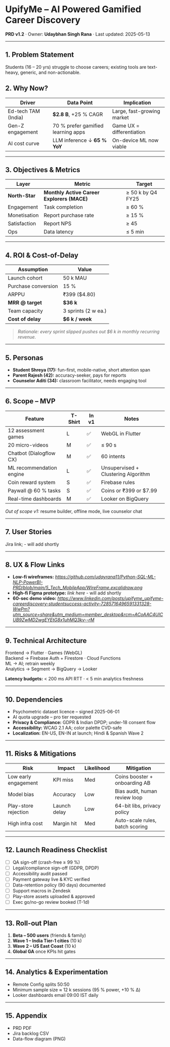 # UpifyMe – AI Powered Gamified Career Discovery  
**PRD v1.2** · Owner: **Udaybhan Singh Rana** · Last updated: 2025-05-13

---

## 1. Problem Statement
Students (16 – 20 yrs) struggle to choose careers; existing tools are text-heavy, generic, and non-actionable.

## 2. Why Now?
| Driver | Data Point | Implication |
|--------|-----------|-------------|
| Ed-tech TAM (India) | **$2.8 B**, +25 % CAGR | Large, fast-growing market |
| Gen-Z engagement | 70 % prefer gamified learning apps | Game UX = differentiation |
| AI cost curve | LLM inference ↓ **65 % YoY** | On-device ML now viable |

---

## 3. Objectives & Metrics

| Layer | Metric | Target |
|-------|--------|--------|
| **North-Star** | **Monthly Active Career Explorers (MACE)** | ≥ 50 k by Q4 FY25 |
| Engagement | Task completion | ≥ 60 % |
| Monetisation | Report purchase rate | ≥ 15 % |
| Satisfaction | Report NPS | ≥ 45 |
| Ops | Data latency | ≤ 5 min |

---

## 4. ROI & Cost-of-Delay

| Assumption | Value |
|------------|-------|
| Launch cohort | 50 k MAU |
| Purchase conversion | 15 % |
| ARPPU | ₹399 ($4.80) |
| **MRR @ target** | **$36 k** |
| Team capacity | 3 sprints (2 w ea.) |
| **Cost of delay** | **$6 k / week** |

> *Rationale: every sprint slipped pushes out $6 k in monthly recurring revenue.*

---

## 5. Personas
- **Student Shreya (17):** fun-first, mobile-native, short attention span  
- **Parent Rajesh (42):** accuracy-seeker, pays for reports  
- **Counselor Aditi (34):** classroom facilitator, needs engaging tool

---

## 6. Scope – MVP

| Feature | T-Shirt | In v1 | Notes |
|---------|---------|-------|-------|
| 12 assessment games | L | ✅ | WebGL in Flutter |
| 20 micro-videos | M | ✅ | ≤ 90 s |
| Chatbot (Dialogflow CX) | M | ✅ | 60 intents |
| ML recommendation engine | L | ✅ | Unsupervised + Clustering Algorithm |
| Coin reward system | S | ✅ | Firebase rules |
| Paywall @ 60 % tasks | S | ✅ | Coins or ₹399 or $7.99 |
| Real-time dashboards | M | ✅ | Looker on BigQuery |

*Out of scope v1:* resume builder, offline mode, live counselor chat

---

## 7. User Stories
 Jira link; - will add shortly

---

## 8. UX & Flow Links
- **Low-fi wireframes:** *https://github.com/udayrana11/Python-SQL-ML-NLP-PowerBI-PRD/blob/main/5_Tech_MobileApp/WireFrame.excalidraw.png*
- **High-fi Figma prototype:** *link here* - will add shortly
- **60-sec demo video:** *https://www.linkedin.com/posts/upifyme_upifyme-careerdiscovery-studentsuccess-activity-7285716496591331328-WwPm?utm_source=share&utm_medium=member_desktop&rcm=ACoAAC4UICUB9ZwMD2wgEYEtG8x1uhMQ3kv--rM*

---

## 9. Technical Architecture
Frontend → Flutter · Games (WebGL)  
Backend → Firebase Auth + Firestore · Cloud Functions  
ML → AI; retrain weekly  
Analytics → Segment → BigQuery → Looker

**Latency budgets:** < 200 ms API RTT · < 5 min analytics freshness

---

## 10. Dependencies
- Psychometric dataset licence – signed 2025-06-01  
- AI quota upgrade – pro tier requested  
- **Privacy & Compliance:** GDPR & Indian DPDP; under-18 consent flow  
- **Accessibility:** WCAG 2.1 AA; color palette CVD-safe  
- **Localization:** EN-US, EN-IN at launch; Hindi & Spanish Wave 2

---

## 11. Risks & Mitigations

| Risk | Impact | Likelihood | Mitigation |
|------|--------|------------|------------|
| Low early engagement | KPI miss | Med | Coins booster + onboarding AB |
| Model bias | Accuracy | Low | Bias audit, human review loop |
| Play-store rejection | Launch delay | Low | 64-bit libs, privacy policy |
| High infra cost | Margin hit | Med | Auto-scale rules, batch scoring |

---

## 12. Launch Readiness Checklist
- [ ] QA sign-off (crash-free ≥ 99 %)  
- [ ] Legal/compliance sign-off (GDPR, DPDP)  
- [ ] Accessibility audit passed  
- [ ] Payment gateway live & KYC verified  
- [ ] Data-retention policy (90 days) documented  
- [ ] Support macros in Zendesk  
- [ ] Play-store assets uploaded & approved  
- [ ] Exec go/no-go review booked (T-1d)  

---

## 13. Roll-out Plan
1. **Beta – 500 users** (friends & family)  
2. **Wave 1 – India Tier-1 cities** (10 k)  
3. **Wave 2 – US East Coast** (10 k)  
4. **Global GA** once KPIs hit gates

---

## 14. Analytics & Experimentation
- Remote Config splits 50:50  
- Minimum sample size ≈ 12 k sessions (95 % power, +10 % Δ)  
- Looker dashboards email 09:00 IST daily

---

## 15. Appendix
- PRD PDF  
- Jira backlog CSV  
- Data-flow diagram (PNG)  
